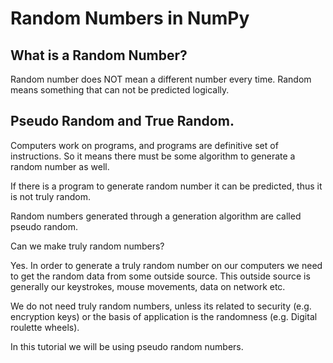 # Random Numbers in NumPy

## What is a Random Number?

Random number does NOT mean a different number every time. Random means something that can not be predicted logically.

## Pseudo Random and True Random.

Computers work on programs, and programs are definitive set of instructions. So it means there must be some algorithm to generate a random number as well.

If there is a program to generate random number it can be predicted, thus it is not truly random.

Random numbers generated through a generation algorithm are called pseudo random.

Can we make truly random numbers?

Yes. In order to generate a truly random number on our computers we need to get the random data from some outside source. This outside source is generally our keystrokes, mouse movements, data on network etc.

We do not need truly random numbers, unless its related to security (e.g. encryption keys) or the basis of application is the randomness (e.g. Digital roulette wheels).

In this tutorial we will be using pseudo random numbers.
